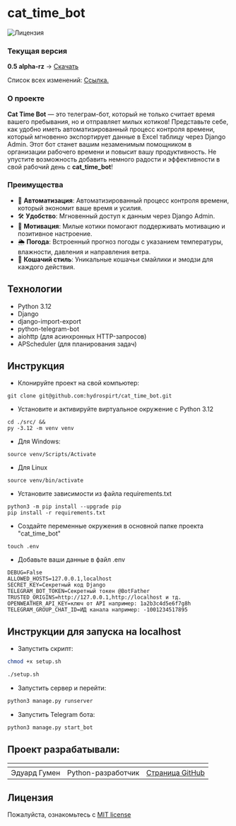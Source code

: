 # cat_time_bot
![Лицензия](https://img.shields.io/github/license/hydrospirt/cat_time_bot)

### Текущая версия

**0.5 alpha-rz** -> [Скачать](https://github.com/1517mb/cat_time_bot/releases/tag/v0.5-alpha-rz)

Список всех изменений: [Ссылка.](https://github.com/1517mb/cat_time_bot/blob/v0.5-alpha-rz/CHANGE_LIST.md)

### О проекте
**Cat Time Bot** — это телеграм-бот, который не только считает время вашего пребывания, но и отправляет милых котиков! Представьте себе, как удобно иметь автоматизированный процесс контроля времени, который мгновенно экспортирует данные в Excel таблицу через Django Admin. Этот бот станет вашим незаменимым помощником в организации рабочего времени и повысит вашу продуктивность. Не упустите возможность добавить немного радости и эффективности в свой рабочий день с **cat_time_bot**!

### Преимущества

- 🤖 **Автоматизация**: Автоматизированный процесс контроля времени, который экономит ваше время и усилия.
- 🛠️ **Удобство**: Мгновенный доступ к данным через Django Admin.
- 💪 **Мотивация**: Милые котики помогают поддерживать мотивацию и позитивное настроение.
- 🌦️ **Погода**: Встроенный прогноз погоды с указанием температуры, влажности, давления и направления ветра.
- 🐾 **Кошачий стиль**: Уникальные кошачьи смайлики и эмодзи для каждого действия.

## Технологии
- Python 3.12
- Django
- django-import-export
- python-telegram-bot
- aiohttp (для асинхронных HTTP-запросов)
- APScheduler (для планирования задач)

## Инструкция

- Клонируйте проект на свой компьютер:
```
git clone git@github.com:hydrospirt/cat_time_bot.git
```
- Установите и активируйте виртуальное окружение c Python 3.12
```
cd ./src/ &&
py -3.12 -m venv venv
```
- Для Windows:
```
source venv/Scripts/Activate
```
- Для Linux
```
source venv/bin/activate
```
- Установите зависимости из файла requirements.txt
```
python3 -m pip install --upgrade pip
pip install -r requirements.txt
```
- Создайте переменные окружения в основной папке проекта "cat_time_bot"
```
touch .env
```
- Добавьте ваши данные в файл .env
```
DEBUG=False
ALLOWED_HOSTS=127.0.0.1,localhost
SECRET_KEY=Секретный код Django
TELEGRAM_BOT_TOKEN=Секретный токен @BotFather
TRUSTED_ORIGINS=http://127.0.0.1,http://localhost и тд.
OPENWEATHER_API_KEY=ключ от API например: 1a2b3c4d5e6f7g8h
TELEGRAM_GROUP_CHAT_ID=ИД канала например: -1001234517895
```
## Инструкции для запуска на localhost
- Запустить скрипт:
```bash
chmod +x setup.sh

./setup.sh
```
- Запустить сервер и перейти:
```bash
python3 manage.py runserver
```
- Запустить Telegram бота:
```bash
python3 manage.py start_bot
```

## Проект разрабатывали:
| <!-- --> | <!-- -->      | <!-- -->    |
|----------|---------------|-------------|
| Эдуард Гумен | Python-разработчик | [Cтраница GitHub](https://github.com/hydrospirt) |


## Лицензия

Пожалуйста, ознакомьтесь с [MIT license](https://github.com/hydrospirt/cat_time_bot?tab=MIT-1-ov-file)

